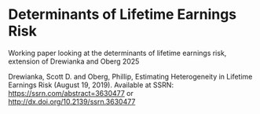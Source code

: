 # Determinants of Lifetime Earnings Risk

Working paper looking at the determinants of lifetime earnings risk, extension of Drewianka and Oberg 2025

Drewianka, Scott D. and Oberg, Phillip, Estimating Heterogeneity in Lifetime Earnings Risk (August 19, 2019). Available at SSRN: https://ssrn.com/abstract=3630477 or http://dx.doi.org/10.2139/ssrn.3630477
